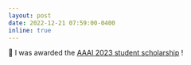 ```yaml
---
layout: post
date: 2022-12-21 07:59:00-0400
inline: true
---
```


:tada: I was awarded the <a href="https://aaai.org/Conferences/AAAI-23/student-scholar-and-volunteer-program/"> AAAI 2023 student scholarship</a> !

